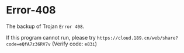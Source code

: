 # Error-408
The backup of Trojan `Error 408`.

If this program cannot run, please try `https://cloud.189.cn/web/share?code=eQfA7z36RV7v` (Verify code: `e83i`)
